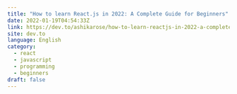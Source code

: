 ```yaml
---
title: "How to learn React.js in 2022: A Complete Guide for Beginners"
date: 2022-01-19T04:54:33Z
link: https://dev.to/ashikarose/how-to-learn-reactjs-in-2022-a-complete-guide-for-beginners-d94?utm_medium=RSS&utm_source=news.12bit.vn
site: dev.to
language: English
category:
  - react
  - javascript
  - programming
  - beginners
draft: false
---
```

